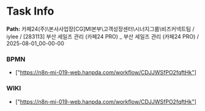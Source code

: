 # Task Info

**Path:** 카페24(주)\본사사업장\[CG]MI본부\고객성장센터\시너지그룹\비즈커넥트팀 / iylee / [283113] 부산 세일즈 관리 (카페24 PRO) _ 부산 세일즈 관리 (카페24 PRO) / 2025-08-01_00-00-00

### BPMN
- ["https://n8n-mi-019-web.hanpda.com/workflow/CDJJWSfPO2fqftHk"]

### WIKI
- ["https://n8n-mi-019-web.hanpda.com/workflow/CDJJWSfPO2fqftHk"]

